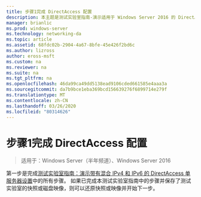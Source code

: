 ```yaml
---
title: 步骤1完成 DirectAccess 配置
description: 本主题是测试实验室指南-演示适用于 Windows Server 2016 的 DirectAccess 多站点部署的一部分
manager: brianlic
ms.prod: windows-server
ms.technology: networking-da
ms.topic: article
ms.assetid: 68fdc02b-2904-4a67-8bfe-45e426f2bd6c
ms.author: lizross
author: eross-msft
ms.custom: na
ms.reviewer: na
ms.suite: na
ms.tgt_pltfrm: na
ms.openlocfilehash: 46da99ca49dd5138ead9106cded661585e4aaa3a
ms.sourcegitcommit: da7b9bce1eba369bcd156639276f6899714e279f
ms.translationtype: MT
ms.contentlocale: zh-CN
ms.lasthandoff: 03/26/2020
ms.locfileid: "80314626"
---
```

# <a name="step-1-complete-the-directaccess-configuration"></a>步骤1完成 DirectAccess 配置

>适用于：Windows Server（半年频道）、Windows Server 2016

第一步是完成[测试实验室指南：演示带有混合 IPv4 和 IPv6 的 DirectAccess 单服务器设置](https://go.microsoft.com/fwlink/p/?LinkId=237004)中的所有步骤。 如果已完成本测试实验室指南中的步骤并保存了测试实验室的快照或磁盘映像，则可以还原快照或映像并开始下一步。 
